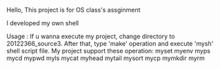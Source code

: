 Hello, This project is for OS class's assginment

I developed my own shell

Usage : If u wanna execute my project,
	    change directory to 20122366_source3.
		After that, type 'make' operation and execute 'mysh' shell script file.
		My project support these operation:
			myset
			myenv
			myps
			mycd
			mypwd
			myls
			mycat
			myhead
			mytail
			mysort
			mycp
			mymkdir
			myrm


